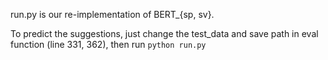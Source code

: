 run.py is our re-implementation of BERT_{sp, sv}. 

To predict the suggestions, just change the test_data and save path in eval function (line 331, 362), then run `python run.py`